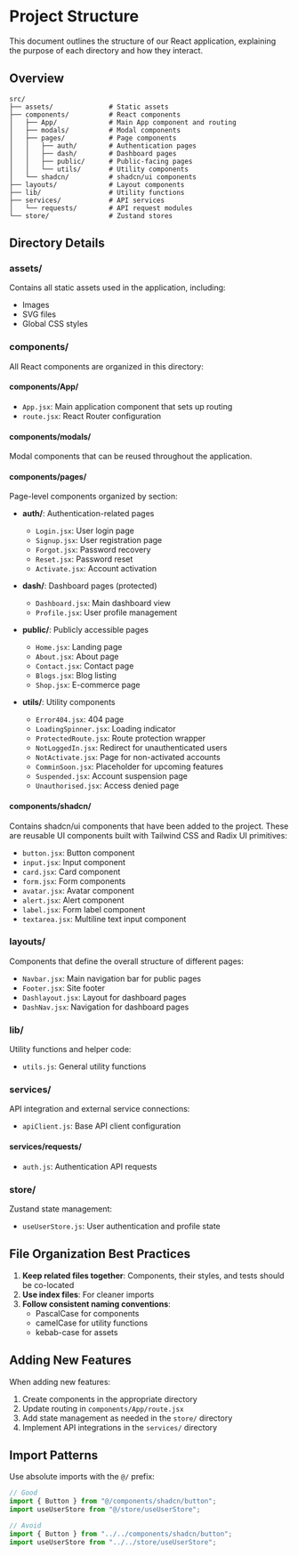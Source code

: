 # Project Structure

This document outlines the structure of our React application, explaining the purpose of each directory and how they interact.

## Overview

```
src/
├── assets/              # Static assets
├── components/          # React components
│   ├── App/             # Main App component and routing
│   ├── modals/          # Modal components
│   ├── pages/           # Page components
│   │   ├── auth/        # Authentication pages
│   │   ├── dash/        # Dashboard pages
│   │   ├── public/      # Public-facing pages
│   │   └── utils/       # Utility components
│   └── shadcn/          # shadcn/ui components
├── layouts/             # Layout components
├── lib/                 # Utility functions
├── services/            # API services
│   └── requests/        # API request modules
└── store/               # Zustand stores
```

## Directory Details

### assets/

Contains all static assets used in the application, including:
- Images
- SVG files
- Global CSS styles

### components/

All React components are organized in this directory:

#### components/App/

- `App.jsx`: Main application component that sets up routing
- `route.jsx`: React Router configuration

#### components/modals/

Modal components that can be reused throughout the application.

#### components/pages/

Page-level components organized by section:

- **auth/**: Authentication-related pages
  - `Login.jsx`: User login page
  - `Signup.jsx`: User registration page
  - `Forgot.jsx`: Password recovery
  - `Reset.jsx`: Password reset
  - `Activate.jsx`: Account activation

- **dash/**: Dashboard pages (protected)
  - `Dashboard.jsx`: Main dashboard view
  - `Profile.jsx`: User profile management

- **public/**: Publicly accessible pages
  - `Home.jsx`: Landing page
  - `About.jsx`: About page
  - `Contact.jsx`: Contact page
  - `Blogs.jsx`: Blog listing
  - `Shop.jsx`: E-commerce page

- **utils/**: Utility components
  - `Error404.jsx`: 404 page
  - `LoadingSpinner.jsx`: Loading indicator
  - `ProtectedRoute.jsx`: Route protection wrapper
  - `NotLoggedIn.jsx`: Redirect for unauthenticated users
  - `NotActivate.jsx`: Page for non-activated accounts
  - `ComminSoon.jsx`: Placeholder for upcoming features
  - `Suspended.jsx`: Account suspension page
  - `Unauthorised.jsx`: Access denied page

#### components/shadcn/

Contains shadcn/ui components that have been added to the project. These are reusable UI components built with Tailwind CSS and Radix UI primitives:

- `button.jsx`: Button component
- `input.jsx`: Input component
- `card.jsx`: Card component
- `form.jsx`: Form components
- `avatar.jsx`: Avatar component
- `alert.jsx`: Alert component
- `label.jsx`: Form label component
- `textarea.jsx`: Multiline text input component

### layouts/

Components that define the overall structure of different pages:

- `Navbar.jsx`: Main navigation bar for public pages
- `Footer.jsx`: Site footer
- `Dashlayout.jsx`: Layout for dashboard pages
- `DashNav.jsx`: Navigation for dashboard pages

### lib/

Utility functions and helper code:

- `utils.js`: General utility functions

### services/

API integration and external service connections:

- `apiClient.js`: Base API client configuration

#### services/requests/

- `auth.js`: Authentication API requests

### store/

Zustand state management:

- `useUserStore.js`: User authentication and profile state

## File Organization Best Practices

1. **Keep related files together**: Components, their styles, and tests should be co-located
2. **Use index files**: For cleaner imports
3. **Follow consistent naming conventions**:
   - PascalCase for components
   - camelCase for utility functions
   - kebab-case for assets

## Adding New Features

When adding new features:

1. Create components in the appropriate directory
2. Update routing in `components/App/route.jsx`
3. Add state management as needed in the `store/` directory
4. Implement API integrations in the `services/` directory

## Import Patterns

Use absolute imports with the `@/` prefix:

```javascript
// Good
import { Button } from "@/components/shadcn/button";
import useUserStore from "@/store/useUserStore";

// Avoid
import { Button } from "../../components/shadcn/button";
import useUserStore from "../../store/useUserStore";
```
